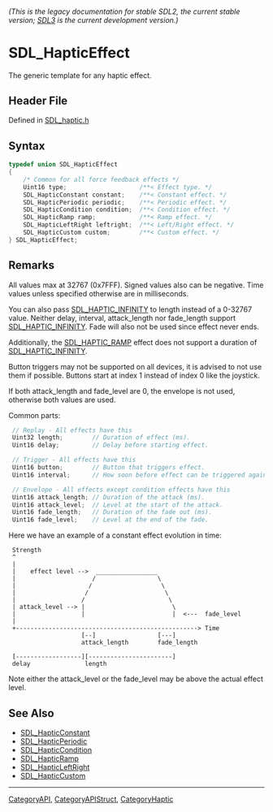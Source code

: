 ###### (This is the legacy documentation for stable SDL2, the current stable version; [SDL3](https://wiki.libsdl.org/SDL3/) is the current development version.)
# SDL_HapticEffect

The generic template for any haptic effect.

## Header File

Defined in [SDL_haptic.h](https://github.com/libsdl-org/SDL/blob/SDL2/include/SDL_haptic.h)

## Syntax

```c
typedef union SDL_HapticEffect
{
    /* Common for all force feedback effects */
    Uint16 type;                    /**< Effect type. */
    SDL_HapticConstant constant;    /**< Constant effect. */
    SDL_HapticPeriodic periodic;    /**< Periodic effect. */
    SDL_HapticCondition condition;  /**< Condition effect. */
    SDL_HapticRamp ramp;            /**< Ramp effect. */
    SDL_HapticLeftRight leftright;  /**< Left/Right effect. */
    SDL_HapticCustom custom;        /**< Custom effect. */
} SDL_HapticEffect;
```

## Remarks

All values max at 32767 (0x7FFF). Signed values also can be negative. Time
values unless specified otherwise are in milliseconds.

You can also pass [SDL_HAPTIC_INFINITY](SDL_HAPTIC_INFINITY) to length
instead of a 0-32767 value. Neither delay, interval, attack_length nor
fade_length support [SDL_HAPTIC_INFINITY](SDL_HAPTIC_INFINITY). Fade will
also not be used since effect never ends.

Additionally, the [SDL_HAPTIC_RAMP](SDL_HAPTIC_RAMP) effect does not
support a duration of [SDL_HAPTIC_INFINITY](SDL_HAPTIC_INFINITY).

Button triggers may not be supported on all devices, it is advised to not
use them if possible. Buttons start at index 1 instead of index 0 like the
joystick.

If both attack_length and fade_level are 0, the envelope is not used,
otherwise both values are used.

Common parts:

```c
 // Replay - All effects have this
 Uint32 length;        // Duration of effect (ms).
 Uint16 delay;         // Delay before starting effect.

 // Trigger - All effects have this
 Uint16 button;        // Button that triggers effect.
 Uint16 interval;      // How soon before effect can be triggered again.

 // Envelope - All effects except condition effects have this
 Uint16 attack_length; // Duration of the attack (ms).
 Uint16 attack_level;  // Level at the start of the attack.
 Uint16 fade_length;   // Duration of the fade out (ms).
 Uint16 fade_level;    // Level at the end of the fade.
```

Here we have an example of a constant effect evolution in time:

```
 Strength
 ^
 |
 |    effect level -->  _________________
 |                     /                 \
 |                    /                   \
 |                   /                     \
 |                  /                       \
 | attack_level --> |                        \
 |                  |                        |  <---  fade_level
 |
 +--------------------------------------------------> Time
                    [--]                 [---]
                    attack_length        fade_length

 [------------------][-----------------------]
 delay               length
```

Note either the attack_level or the fade_level may be above the actual
effect level.

## See Also

- [SDL_HapticConstant](SDL_HapticConstant)
- [SDL_HapticPeriodic](SDL_HapticPeriodic)
- [SDL_HapticCondition](SDL_HapticCondition)
- [SDL_HapticRamp](SDL_HapticRamp)
- [SDL_HapticLeftRight](SDL_HapticLeftRight)
- [SDL_HapticCustom](SDL_HapticCustom)

----
[CategoryAPI](CategoryAPI), [CategoryAPIStruct](CategoryAPIStruct), [CategoryHaptic](CategoryHaptic)


